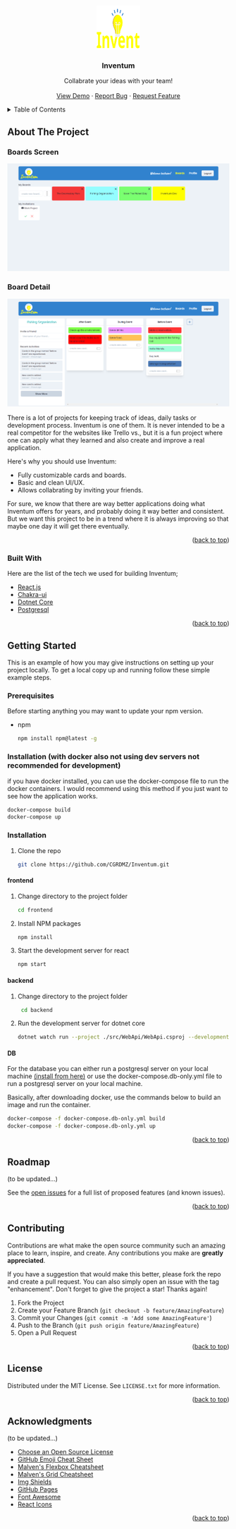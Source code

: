 <div id="top"></div>





<!-- PROJECT LOGO -->
<br />
<div align="center">
  <a href="https://github.com/othneildrew/Best-README-Template">
    <img src="images/logo-semibold.svg" alt="Logo" width="100" height="100">
  </a>

  <h3 align="center">Inventum</h3>

  <p align="center">
    Collabrate your ideas with your team!
    <br />
    <!-- <a href="https://github.com/othneildrew/Best-README-Template"><strong>Explore the docs »</strong></a> -->
    <br />
    <a href="https://github.com/othneildrew/Best-README-Template">View Demo</a>
    ·
    <a href="https://github.com/othneildrew/Best-README-Template/issues">Report Bug</a>
    ·
    <a href="https://github.com/othneildrew/Best-README-Template/issues">Request Feature</a>
  </p>
</div>



<!-- TABLE OF CONTENTS -->
<details>
  <summary>Table of Contents</summary>
  <ol>
    <li>
      <a href="#about-the-project">About The Project</a>
      <ul>
        <li><a href="#built-with">Built With</a></li>
      </ul>
    </li>
    <li>
      <a href="#getting-started">Getting Started</a>
      <ul>
        <li><a href="#prerequisites">Prerequisites</a></li>
        <li><a href="#installation">Installation</a></li>
      </ul>
    </li>
    <li><a href="#usage">Usage</a></li>
    <li><a href="#roadmap">Roadmap</a></li>
    <li><a href="#contributing">Contributing</a></li>
    <li><a href="#license">License</a></li>
    <li><a href="#contact">Contact</a></li>
    <li><a href="#acknowledgments">Acknowledgments</a></li>
  </ol>
</details>



<!-- ABOUT THE PROJECT -->
## About The Project

### Boards Screen
[![Board Screen Screen Shot][product-boards]](https://example.com)

### Board Detail
[![Board Detail Screen Shot][product-detail]](https://example.com)

There is a lot of projects for keeping track of ideas, daily tasks or development process. Inventum is one of them. It is never intended to be a real competitor for the websites like Trello vs., but it is a fun project where one can apply what they learned and also create and improve a real application.  

Here's why you should use Inventum:
* Fully customizable cards and boards.
* Basic and clean UI/UX.
* Allows collabrating by inviting your friends.

For sure, we know that there are way better applications doing what Inventum offers for years, and probably doing it way better and consistent. But we want this project to be in a trend where it is always improving so that maybe one day it will get there eventually.

<p align="right">(<a href="#top">back to top</a>)</p>



### Built With

Here are the list of the tech we used for building Inventum;

* [React.js](https://reactjs.org/)
* [Chakra-ui](https://chakra-ui.com/)
* [Dotnet Core](https://dotnet.microsoft.com/)
* [Postgresql](https://www.postgresql.org/)

<p align="right">(<a href="#top">back to top</a>)</p>



<!-- GETTING STARTED -->
## Getting Started

This is an example of how you may give instructions on setting up your project locally.
To get a local copy up and running follow these simple example steps.

### Prerequisites

Before starting anything you may want to update your npm version.
* npm
  ```sh
  npm install npm@latest -g
  ```

### Installation (with docker also not using dev servers not recommended for development)
if you have docker installed, you can use the docker-compose file to run the docker containers. I would recommend using this method if you just want to see how the application works.
```sh
docker-compose build
docker-compose up
```

### Installation

1. Clone the repo
   ```sh
   git clone https://github.com/CGRDMZ/Inventum.git
   ```
#### frontend
1. Change directory to the project folder
   ```sh
   cd frontend
   ```
2. Install NPM packages
   ```sh
   npm install
   ```
3. Start the development server for react
   ```js
   npm start

#### backend
1. Change directory to the project folder
   ```sh
    cd backend
   ```
2. Run the development server for dotnet core
   ```sh
   dotnet watch run --project ./src/WebApi/WebApi.csproj --development

#### DB
For the database you can either run a postgresql server on your local machine [(install from here)](https://www.postgresql.org/) or use the docker-compose.db-only.yml file to run a postgresql server on your local machine.

Basically, after downloading docker, use the commands below to build an image and run the container.

```sh
docker-compose -f docker-compose.db-only.yml build
docker-compose -f docker-compose.db-only.yml up
```

<p align="right">(<a href="#top">back to top</a>)</p>


<!-- ROADMAP -->
## Roadmap

(to be updated...)
<!-- - [x] Add Changelog
- [x] Add back to top links
- [ ] Add Additional Templates w/ Examples
- [ ] Add "components" document to easily copy & paste sections of the readme
- [ ] Multi-language Support
    - [ ] Chinese
    - [ ] Spanish -->

See the [open issues](https://github.com/CGRDMZ/Inventum/issues) for a full list of proposed features (and known issues).

<p align="right">(<a href="#top">back to top</a>)</p>



<!-- CONTRIBUTING -->
## Contributing

Contributions are what make the open source community such an amazing place to learn, inspire, and create. Any contributions you make are **greatly appreciated**.

If you have a suggestion that would make this better, please fork the repo and create a pull request. You can also simply open an issue with the tag "enhancement".
Don't forget to give the project a star! Thanks again!

1. Fork the Project
2. Create your Feature Branch (`git checkout -b feature/AmazingFeature`)
3. Commit your Changes (`git commit -m 'Add some AmazingFeature'`)
4. Push to the Branch (`git push origin feature/AmazingFeature`)
5. Open a Pull Request

<p align="right">(<a href="#top">back to top</a>)</p>



<!-- LICENSE -->
## License

Distributed under the MIT License. See `LICENSE.txt` for more information.

<p align="right">(<a href="#top">back to top</a>)</p>



<!-- ACKNOWLEDGMENTS -->
## Acknowledgments

(to be updated...)

* [Choose an Open Source License](https://choosealicense.com)
* [GitHub Emoji Cheat Sheet](https://www.webpagefx.com/tools/emoji-cheat-sheet)
* [Malven's Flexbox Cheatsheet](https://flexbox.malven.co/)
* [Malven's Grid Cheatsheet](https://grid.malven.co/)
* [Img Shields](https://shields.io)
* [GitHub Pages](https://pages.github.com)
* [Font Awesome](https://fontawesome.com)
* [React Icons](https://react-icons.github.io/react-icons/search)

<p align="right">(<a href="#top">back to top</a>)</p>



<!-- MARKDOWN LINKS & IMAGES -->
<!-- https://www.markdownguide.org/basic-syntax/#reference-style-links -->
[contributors-url]: https://github.com/CGRDMZ/Inventum/graphs/contributors
[forks-url]: https://github.com/CGRDMZ/Inventum/network/members
[stars-url]: https://github.com/CGRDMZ/Inventum/stargazers
[issues-url]: https://github.com/CGRDMZ/Inventum/issues
[license-url]: https://github.com/CGRDMZ/Inventum/blob/master/LICENSE.txt
[product-boards]: images/screenshot-boards.png
[product-detail]: images/screenshot-detail.png